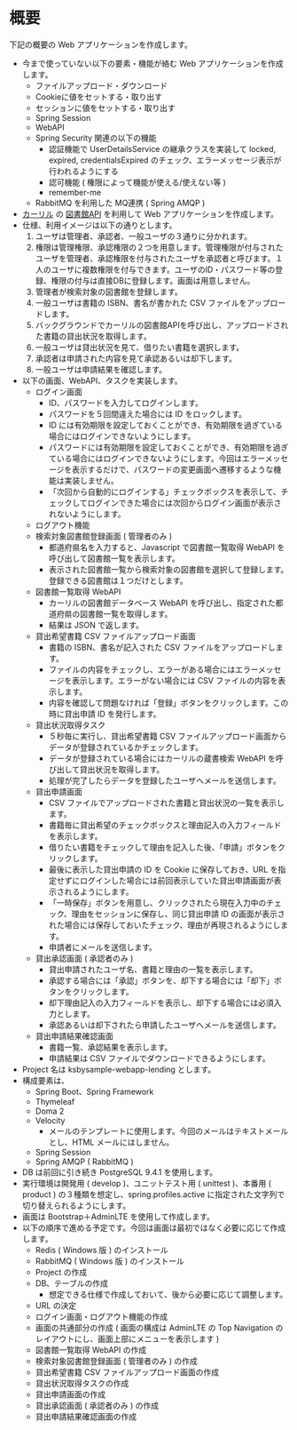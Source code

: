 # 概要

下記の概要の Web アプリケーションを作成します。

* 今まで使っていない以下の要素・機能が絡む Web アプリケーションを作成します。
    * ファイルアップロード・ダウンロード
    * Cookieに値をセットする・取り出す
    * セッションに値をセットする・取り出す
    * Spring Session
    * WebAPI
    * Spring Security 関連の以下の機能
        * 認証機能で UserDetailsService の継承クラスを実装して locked, expired, credentialsExpired のチェック、エラーメッセージ表示が行われるようにする
        * 認可機能 ( 権限によって機能が使える/使えない等 )
        * remember-me
    * RabbitMQ を利用した MQ連携 ( Spring AMQP )
* [カーリル](https://calil.jp/) の [図書館API](https://calil.jp/doc/api_ref.html) を利用して Web アプリケーションを作成します。
* 仕様、利用イメージは以下の通りとします。
    1. ユーザは管理者、承認者、一般ユーザの３通りに分かれます。
    1. 権限は管理権限、承認権限の２つを用意します。管理権限が付与されたユーザを管理者、承認権限を付与されたユーザを承認者と呼びます。１人のユーザに複数権限を付与できます。ユーザのID・パスワード等の登録、権限の付与は直接DBに登録します。画面は用意しません。
    1. 管理者が検索対象の図書館を登録します。
    1. 一般ユーザは書籍の ISBN、書名が書かれた CSV ファイルをアップロードします。
    1. バックグラウンドでカーリルの図書館APIを呼び出し、アップロードされた書籍の貸出状況を取得します。
    1. 一般ユーザは貸出状況を見て、借りたい書籍を選択します。
    1. 承認者は申請された内容を見て承認あるいは却下します。
    1. 一般ユーザは申請結果を確認します。
* 以下の画面、WebAPI、タスクを実装します。
    * ログイン画面
        * ID、パスワードを入力してログインします。
        * パスワードを５回間違えた場合には ID をロックします。
        * ID には有効期限を設定しておくことができ、有効期限を過ぎている場合にはログインできないようにします。
        * パスワードには有効期限を設定しておくことができ、有効期限を過ぎている場合にはログインできないようにします。今回はエラーメッセージを表示するだけで、パスワードの変更画面へ遷移するような機能は実装しません。
        * 「次回から自動的にログインする」チェックボックスを表示して、チェックしてログインできた場合には次回からログイン画面が表示されないようにします。
    * ログアウト機能
    * 検索対象図書館登録画面 ( 管理者のみ )
        * 都道府県名を入力すると、Javascript で図書館一覧取得 WebAPI を呼び出して図書館一覧を表示します。
        * 表示された図書館一覧から検索対象の図書館を選択して登録します。登録できる図書館は１つだけとします。
    * 図書館一覧取得 WebAPI
        * カーリルの図書館データベース WebAPI を呼び出し、指定された都道府県の図書館一覧を取得します。
        * 結果は JSON で返します。
    * 貸出希望書籍 CSV ファイルアップロード画面
        * 書籍の ISBN、書名が記入された CSV ファイルをアップロードします。
        * ファイルの内容をチェックし、エラーがある場合にはエラーメッセージを表示します。エラーがない場合には CSV ファイルの内容を表示します。
        * 内容を確認して問題なければ「登録」ボタンをクリックします。この時に貸出申請 ID を発行します。
    * 貸出状況取得タスク
        * ５秒毎に実行し、貸出希望書籍 CSV ファイルアップロード画面からデータが登録されているかチェックします。
        * データが登録されている場合にはカーリルの蔵書検索 WebAPI を呼び出して貸出状況を取得します。
        * 処理が完了したらデータを登録したユーザへメールを送信します。
    * 貸出申請画面
        * CSV ファイルでアップロードされた書籍と貸出状況の一覧を表示します。
        * 書籍毎に貸出希望のチェックボックスと理由記入の入力フィールドを表示します。
        * 借りたい書籍をチェックして理由を記入した後、「申請」ボタンをクリックします。
        * 最後に表示した貸出申請の ID を Cookie に保存しておき、URL を指定せずにログインした場合には前回表示していた貸出申請画面が表示されるようにします。
        * 「一時保存」ボタンを用意し、クリックされたら現在入力中のチェック、理由をセッションに保存し、同じ貸出申請 ID の画面が表示された場合には保存しておいたチェック、理由が再現されるようにします。
        * 申請者にメールを送信します。
    * 貸出承認画面 ( 承認者のみ )
        * 貸出申請されたユーザ名、書籍と理由の一覧を表示します。
        * 承認する場合には「承認」ボタンを、却下する場合には「却下」ボタンをクリックします。
        * 却下理由記入の入力フィールドを表示し、却下する場合には必須入力とします。
        * 承認あるいは却下されたら申請したユーザへメールを送信します。
    * 貸出申請結果確認画面
        * 書籍一覧、承認結果を表示します。
        * 申請結果は CSV ファイルでダウンロードできるようにします。
* Project 名は ksbysample-webapp-lending とします。
* 構成要素は、
    * Spring Boot、Spring Framework
    * Thymeleaf
    * Doma 2
    * Velocity
        * メールのテンプレートに使用します。今回のメールはテキストメールとし、HTML メールにはしません。
    * Spring Session
    * Spring AMQP ( RabbitMQ )
* DB は前回に引き続き PostgreSQL 9.4.1 を使用します。
* 実行環境は開発用 ( develop )、ユニットテスト用 ( unittest )、本番用 ( product ) の３種類を想定し、spring.profiles.active に指定された文字列で切り替えられるようにします。
* 画面は Bootstrap＋AdminLTE を使用して作成します。
* 以下の順序で進める予定です。今回は画面は最初ではなく必要に応じて作成します。
    * Redis ( Windows 版 ) のインストール
    * RabbitMQ ( Windows 版 ) のインストール
    * Project の作成
    * DB、テーブルの作成
        * 想定できる仕様で作成しておいて、後から必要に応じて調整します。
    * URL の決定
    * ログイン画面・ログアウト機能の作成
    * 画面の共通部分の作成 ( 画面の構成は AdminLTE の Top Navigation のレイアウトにし、画面上部にメニューを表示します )
    * 図書館一覧取得 WebAPI の作成
    * 検索対象図書館登録画面 ( 管理者のみ ) の作成
    * 貸出希望書籍 CSV ファイルアップロード画面の作成
    * 貸出状況取得タスクの作成
    * 貸出申請画面の作成
    * 貸出承認画面 ( 承認者のみ ) の作成
    * 貸出申請結果確認画面の作成
